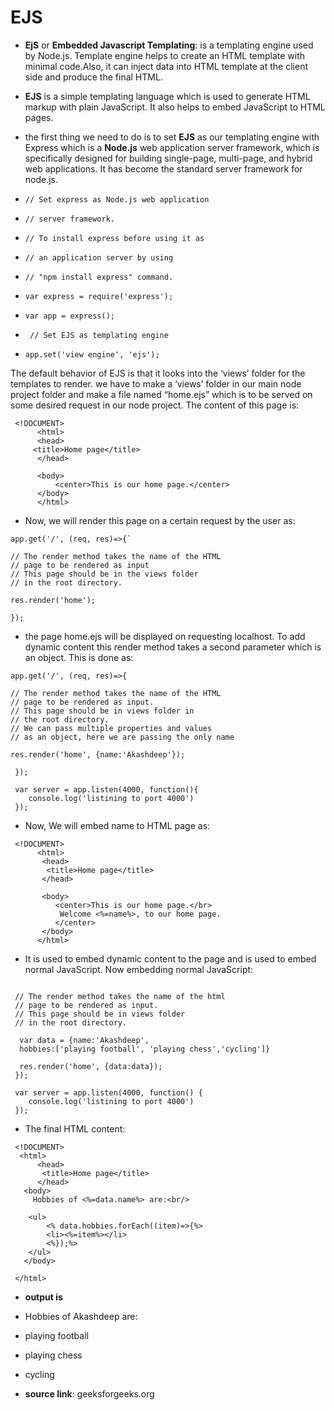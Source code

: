 # EJS  

- **EjS** or **Embedded Javascript Templating**: is a templating engine used by Node.js. Template engine helps to create an HTML template with minimal code.Also, it can inject data into HTML template at the client side and produce the final HTML.

-  **EJS** is a simple templating language which is used to generate HTML markup with plain JavaScript. It also helps to embed JavaScript to HTML pages. 

- the first thing we need to do is to set **EJS** as our templating engine with Express which is a **Node.js** web application server framework, which is specifically designed for building single-page, multi-page, and hybrid web applications. It has become the standard server framework for node.js.

- ```// Set express as Node.js web application``` 
- ```// server framework.``` 
- ```// To install express before using it as``` 
- ```// an application server by using```  
- ```// "npm install express" command.``` 
- ```var express = require('express');``` 
- ```var app = express();``` 
  
- ``` // Set EJS as templating engine``` 
- ```app.set('view engine', 'ejs');``` 

 The default behavior of EJS is that it looks into the ‘views’ folder for the templates to render. we have to make  a ‘views’ folder in our main node project folder and make a file named “home.ejs” which is to be served on some desired request in our node project. The content of this page is:

```Ex:
 <!DOCUMENT>
      <html>
      <head>
     <title>Home page</title>
      </head>

      <body>
          <center>This is our home page.</center>
      </body>
      </html>
```

- Now, we will render this page on a certain request by the user as:

```
app.get('/', (req, res)=>{`
  
// The render method takes the name of the HTML
// page to be rendered as input
// This page should be in the views folder 
// in the root directory.

res.render('home');
  
});
``` 

-  the page home.ejs will be displayed on requesting localhost. To add dynamic content this render method takes a second parameter which is an object. This is done as:

```
app.get('/', (req, res)=>{ 
  
// The render method takes the name of the HTML
// page to be rendered as input.
// This page should be in views folder in 
// the root directory.
// We can pass multiple properties and values 
// as an object, here we are passing the only name

res.render('home', {name:'Akashdeep'});
  
 });
``` 
  
```
 var server = app.listen(4000, function(){
    console.log('listining to port 4000') 
 });

``` 

- Now, We will embed name to HTML page as:

```
 <!DOCUMENT>
      <html>
       <head>
        <title>Home page</title>
       </head>

       <body>
          <center>This is our home page.</br>
           Welcome <%=name%>, to our home page.
          </center>
       </body>
      </html>
```

- It is used to embed dynamic content to the page and is used to embed normal JavaScript. Now embedding normal JavaScript:

```app.get('/', (req, res)=>{
  
 // The render method takes the name of the html
 // page to be rendered as input.
 // This page should be in views folder 
 // in the root directory. 

  var data = {name:'Akashdeep',
  hobbies:['playing football', 'playing chess','cycling']}
  
  res.render('home', {data:data});
 });

``` 
  
```
 var server = app.listen(4000, function() { 
    console.log('listining to port 4000') 
 });

``` 
      
- The final HTML content:

```
 <!DOCUMENT>
  <html>
      <head>
       <title>Home page</title>
      </head>
   <body> 
     Hobbies of <%=data.name%> are:<br/> 
      
    <ul>
        <% data.hobbies.forEach((item)=>{%>
        <li><%=item%></li>  
        <%});%>
    </ul>
   </body>
  
 </html>
```     

- **output is**

- Hobbies of Akashdeep are:
- playing football
- playing chess
- cycling

- **source link**: geeksforgeeks.org
